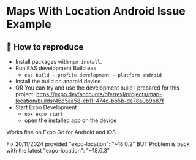 # Maps With Location Android Issue Example

## 🚀 How to reproduce

- Install packages with `npm install`.
- Run EAS development Build eas
  - `eas build --profile development --platform android`
- Install the build on android device
- OR You can try and use the development build I prepared for this project:
  https://expo.dev/accounts/oferrevi/projects/map-location/builds/46d5aa58-cb11-474c-bb5b-de78a0b9b87f
- Start Expo Development
  - `npx expo start`
  - open the installed app on the device
 
Works fine on Expo Go for Android and iOS

Fix 20/11/2024 provided "expo-location": "~18.0.2"
BUT 
Problem is back with the latest "expo-location": "~18.0.3"

